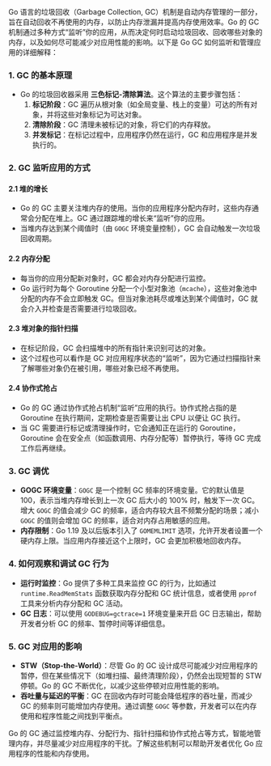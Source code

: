 Go 语言的垃圾回收（Garbage Collection, GC）机制是自动内存管理的一部分，旨在自动回收不再使用的内存，以防止内存泄漏并提高内存使用效率。Go 的 GC 机制通过多种方式“监听”你的应用，从而决定何时启动垃圾回收、回收哪些对象的内存，以及如何尽可能减少对应用性能的影响。以下是 Go GC 如何监听和管理应用的详细解释：

### 1. **GC 的基本原理**
- Go 的垃圾回收器采用 **三色标记-清除算法**。这个算法的主要步骤包括：
  1. **标记阶段**：GC 遍历从根对象（如全局变量、栈上的变量）可达的所有对象，并将这些对象标记为可达对象。
  2. **清除阶段**：GC 清理未被标记的对象，将它们的内存释放。
  3. **并发标记**：在标记过程中，应用程序仍然在运行，GC 和应用程序是并发执行的。

### 2. **GC 监听应用的方式**

#### 2.1 **堆的增长**
- Go 的 GC 主要关注堆内存的使用。当你的应用程序分配内存时，这些内存通常会分配在堆上。GC 通过跟踪堆的增长来“监听”你的应用。
- 当堆内存达到某个阈值时（由 `GOGC` 环境变量控制），GC 会自动触发一次垃圾回收周期。

#### 2.2 **内存分配**
- 每当你的应用分配新对象时，GC 都会对内存分配进行监控。
- Go 运行时为每个 Goroutine 分配一个小型对象池（`mcache`），这些对象池中分配的内存不会立即触发 GC。但当对象池耗尽或堆达到某个阈值时，GC 就会介入并检查是否需要进行垃圾回收。

#### 2.3 **堆对象的指针扫描**
- 在标记阶段，GC 会扫描堆中的所有指针来识别可达的对象。
- 这个过程也可以看作是 GC 对应用程序状态的“监听”，因为它通过扫描指针来了解哪些对象仍在被引用，哪些对象已经不再使用。

#### 2.4 **协作式抢占**
- Go 的 GC 通过协作式抢占机制“监听”应用的执行。协作式抢占指的是 Goroutine 在执行期间，定期检查是否需要让出 CPU 以便让 GC 执行。
- 当 GC 需要进行标记或清理操作时，它会通知正在运行的 Goroutine，Goroutine 会在安全点（如函数调用、内存分配等）暂停执行，等待 GC 完成工作后再继续。

### 3. **GC 调优**
- **GOGC 环境变量**：`GOGC` 是一个控制 GC 频率的环境变量。它的默认值是 100，表示当堆内存增长到上一次 GC 后大小的 100% 时，触发下一次 GC。增大 `GOGC` 的值会减少 GC 的频率，适合内存较大且不频繁分配的场景；减小 `GOGC` 的值则会增加 GC 的频率，适合对内存占用敏感的应用。
- **内存限制**：Go 1.19 及以后版本引入了 `GOMEMLIMIT` 选项，允许开发者设置一个硬内存上限。当应用内存接近这个上限时，GC 会更加积极地回收内存。

### 4. **如何观察和调试 GC 行为**
- **运行时监控**：Go 提供了多种工具来监控 GC 的行为，比如通过 `runtime.ReadMemStats` 函数获取内存分配和 GC 统计信息，或者使用 `pprof` 工具来分析内存分配和 GC 活动。
- **GC 日志**：可以使用 `GODEBUG=gctrace=1` 环境变量来开启 GC 日志输出，帮助开发者分析 GC 的频率、暂停时间等详细信息。

### 5. **GC 对应用的影响**
- **STW（Stop-the-World）**：尽管 Go 的 GC 设计成尽可能减少对应用程序的暂停，但在某些情况下（如堆扫描、最终清理阶段），仍然会出现短暂的 STW 停顿。Go 的 GC 不断优化，以减少这些停顿对应用性能的影响。
- **吞吐量与延迟的平衡**：GC 在回收内存时可能会降低程序的吞吐量，而减少 GC 的频率则可能增加内存使用。通过调整 `GOGC` 等参数，开发者可以在内存使用和程序性能之间找到平衡点。

Go 的 GC 通过监控堆内存、分配行为、指针扫描和协作式抢占等方式，智能地管理内存，并尽量减少对应用程序的干扰。了解这些机制可以帮助开发者优化 Go 应用程序的性能和内存使用。